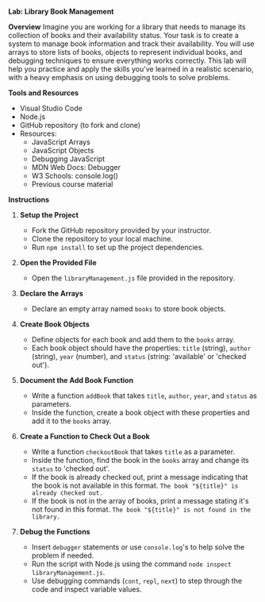 **Lab: Library Book Management**

**Overview**
Imagine you are working for a library that needs to manage its collection of books and their availability status. Your task is to create a system to manage book information and track their availability. You will use arrays to store lists of books, objects to represent individual books, and debugging techniques to ensure everything works correctly. This lab will help you practice and apply the skills you've learned in a realistic scenario, with a heavy emphasis on using debugging tools to solve problems.

**Tools and Resources**
- Visual Studio Code
- Node.js
- GitHub repository (to fork and clone)
- Resources:
  - JavaScript Arrays
  - JavaScript Objects
  - Debugging JavaScript
  - MDN Web Docs: Debugger
  - W3 Schools: console.log()
  - Previous course material

**Instructions**

1. **Setup the Project**
   - Fork the GitHub repository provided by your instructor.
   - Clone the repository to your local machine.
   - Run `npm install` to set up the project dependencies.

2. **Open the Provided File**
   - Open the `libraryManagement.js` file provided in the repository.

3. **Declare the Arrays**
   - Declare an empty array named `books` to store book objects.

4. **Create Book Objects**
   - Define objects for each book and add them to the `books` array.
   - Each book object should have the properties: `title` (string), `author` (string), `year` (number), and `status` (string: 'available' or 'checked out').

5. **Document the Add Book Function**
   - Write a function `addBook` that takes `title`, `author`, `year`, and `status` as parameters.
   - Inside the function, create a book object with these properties and add it to the `books` array.

6. **Create a Function to Check Out a Book**
   - Write a function `checkoutBook` that takes `title` as a parameter.
   - Inside the function, find the book in the `books` array and change its `status` to 'checked out'.
   - If the book is already checked out, print a message indicating that the book is not available in this format.
   `The book "${title}" is already checked out.`
   - If the book is not in the array of books, print a message stating it's not found in this format. `The book "${title}" is not found in the library.`

7. **Debug the Functions**
   - Insert `debugger` statements or use `console.log`'s to help solve the problem if needed.
   - Run the script with Node.js using the command `node inspect libraryManagement.js`.
   - Use debugging commands (`cont`, `repl`, `next`) to step through the code and inspect variable values.
